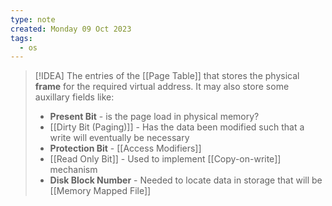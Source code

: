 ```yaml
---
type: note
created: Monday 09 Oct 2023
tags:
  - os
---
```

> [!IDEA]
> The entries of the [[Page Table]] that stores the physical **frame** for the required virtual address. It may also store some auxillary fields like:
> - **Present Bit** - is the page load in physical memory?
> - [[Dirty Bit (Paging)]] - Has the data been modified such that a write will eventually be necessary
> - **Protection Bit** - [[Access Modifiers]]
> - [[Read Only Bit]] - Used to implement [[Copy-on-write]] mechanism
> - **Disk Block Number** - Needed to locate data in storage that will be [[Memory Mapped File]]